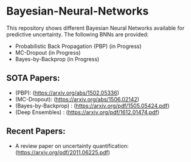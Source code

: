 # Bayesian-Neural-Networks
This repository shows different Bayesian Neural Networks available for predictive uncertainty. The following BNNs are provided:
* Probabilistic Back Propagation (PBP) (in Progress)
* MC-Dropout (in Progress)
* Bayes-by-Backprop (in Progress)
## SOTA Papers:
* (PBP): (https://arxiv.org/abs/1502.05336)
* (MC-Dropout): (https://arxiv.org/abs/1506.02142)
* (Bayes-by-Backprop) : (https://arxiv.org/pdf/1505.05424.pdf)
* (Deep Ensembles) : (https://arxiv.org/pdf/1612.01474.pdf)

## Recent Papers:
* A review paper on uncertainty quantification: (https://arxiv.org/pdf/2011.06225.pdf)
